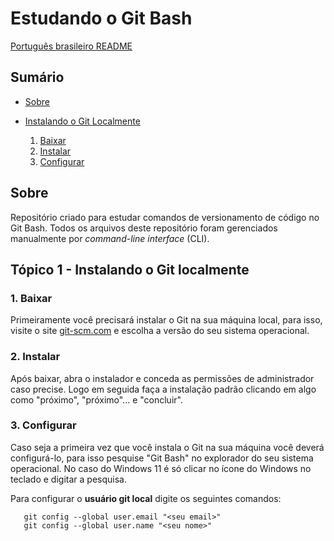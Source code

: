 # Estudando o Git Bash

[Português brasileiro README](#pt-br)

<a id="pt-br"></a>

## Sumário

* [Sobre](#sobre)

* [Instalando o Git Localmente](#instalando)
   1. [Baixar](#baixar)
   1. [Instalar](#instalar)
   1. [Configurar](#configurar)

<a id="sobre"></a>

## Sobre

 Repositório criado para estudar comandos de versionamento de código no Git Bash. Todos os arquivos deste repositório foram gerenciados manualmente por _command-line interface_ (CLI).

<a id="instalando"></a>

## Tópico 1 - Instalando o Git localmente

<a id="baixar"></a>

### 1. Baixar

 Primeiramente você precisará instalar o Git na sua máquina local, para isso, visite o site [git-scm.com](https://git-scm.com/downloads) e escolha a versão do seu sistema operacional.

<a id="instalar"></a>

### 2. Instalar

Após baixar, abra o instalador e conceda as permissões de administrador caso precise. Logo em seguida faça a instalação padrão clicando em algo como "próximo", "próximo"... e "concluir".

<a id="configurar"></a>

### 3. Configurar

 Caso seja a primeira vez que você instala o Git na sua máquina você deverá configurá-lo, para isso pesquise "Git Bash" no explorador do seu sistema operacional. No caso do Windows 11 é só clicar no ícone do Windows no teclado e digitar a pesquisa.

 Para configurar o **usuário git local** digite os seguintes comandos:

 ```git
    git config --global user.email "<seu email>"
    git config --global user.name "<seu nome>"
 ```
